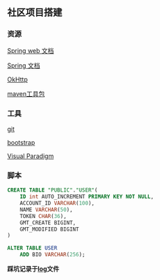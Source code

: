 ## 社区项目搭建

### 资源

[Spring web 文档](https://spring.io/guides/gs/serving-web-content/)

[Spring 文档](https://spring.io/)

[OkHttp](https://square.github.io/okhttp/)

[maven工具包](https://mvnrepository.com/)

### 工具

[git](https://git-scm.com/downloads/)

[bootstrap](https://v3.bootcss.com/)

[Visual Paradigm](https://www.visual-paradigm.com/cn/download/community.jsp)

### 脚本

```sql
CREATE TABLE "PUBLIC"."USER"(
    ID int AUTO_INCREMENT PRIMARY KEY NOT NULL,
    ACCOUNT_ID VARCHAR(100),
    NAME VARCHAR(50),
    TOKEN CHAR(36),
    GMT_CREATE BIGINT,
    GMT_MODIFIED BIGINT
)

ALTER TABLE USER
	ADD BIO VARCHAR(256);
```

**踩坑记录于[log](./log)文件**

